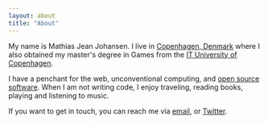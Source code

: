 ```yaml
---
layout: about
title: "About"
---
```


My name is Mathias Jean Johansen. I live in [Copenhagen,
Denmark](https://en.m.wikipedia.org/wiki/Copenhagen) where I also obtained my
master's degree in Games from the [IT University of
Copenhagen](https://en.itu.dk).

I have a penchant for the web, unconventional computing, and [open source
software](https://github.com/majjoha). When I am not writing code, I enjoy
traveling, reading books, playing and listening to music.

If you want to get in touch, you can reach me via
[email](mailto:mathias@mjj.io), or [Twitter](https://twitter.com/majjoha).
